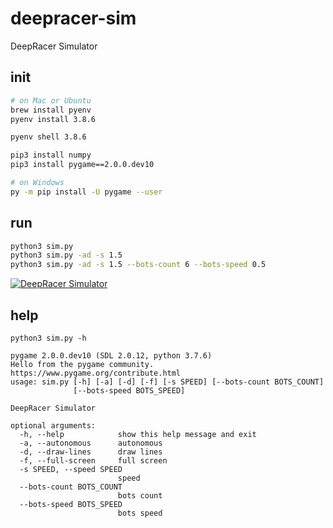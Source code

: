 # deepracer-sim

DeepRacer Simulator

## init

```bash
# on Mac or Ubuntu
brew install pyenv
pyenv install 3.8.6

pyenv shell 3.8.6

pip3 install numpy
pip3 install pygame==2.0.0.dev10

# on Windows
py -m pip install -U pygame --user
```

## run

```bash
python3 sim.py
python3 sim.py -ad -s 1.5
python3 sim.py -ad -s 1.5 --bots-count 6 --bots-speed 0.5
```

[![DeepRacer Simulator](http://img.youtube.com/vi/9jSZm7FcqmE/0.jpg)](https://youtu.be/9jSZm7FcqmE?t=0s)

## help

```
python3 sim.py -h

pygame 2.0.0.dev10 (SDL 2.0.12, python 3.7.6)
Hello from the pygame community. https://www.pygame.org/contribute.html
usage: sim.py [-h] [-a] [-d] [-f] [-s SPEED] [--bots-count BOTS_COUNT]
              [--bots-speed BOTS_SPEED]

DeepRacer Simulator

optional arguments:
  -h, --help            show this help message and exit
  -a, --autonomous      autonomous
  -d, --draw-lines      draw lines
  -f, --full-screen     full screen
  -s SPEED, --speed SPEED
                        speed
  --bots-count BOTS_COUNT
                        bots count
  --bots-speed BOTS_SPEED
                        bots speed
```
